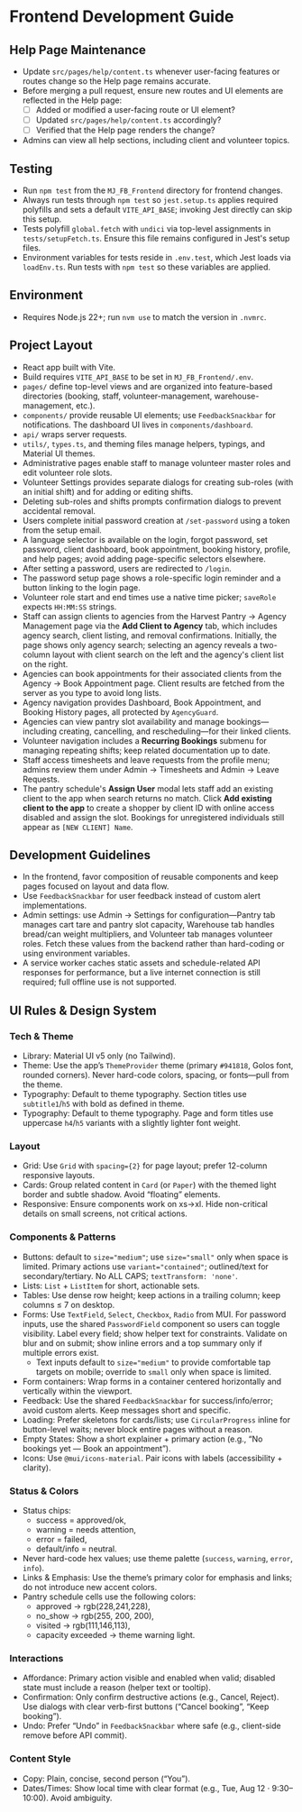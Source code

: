 # Frontend Development Guide

## Help Page Maintenance
- Update `src/pages/help/content.ts` whenever user-facing features or routes change so the Help page remains accurate.
- Before merging a pull request, ensure new routes and UI elements are reflected in the Help page:
  - [ ] Added or modified a user-facing route or UI element?
  - [ ] Updated `src/pages/help/content.ts` accordingly?
  - [ ] Verified that the Help page renders the change?
- Admins can view all help sections, including client and volunteer topics.

## Testing
- Run `npm test` from the `MJ_FB_Frontend` directory for frontend changes.
- Always run tests through `npm test` so `jest.setup.ts` applies required polyfills and sets a default `VITE_API_BASE`; invoking Jest directly can skip this setup.
- Tests polyfill `global.fetch` with `undici` via top-level assignments in `tests/setupFetch.ts`. Ensure this file remains configured in Jest's setup files.
- Environment variables for tests reside in `.env.test`, which Jest loads via `loadEnv.ts`. Run tests with `npm test` so these variables are applied.

## Environment
- Requires Node.js 22+; run `nvm use` to match the version in `.nvmrc`.

## Project Layout
- React app built with Vite.
- Build requires `VITE_API_BASE` to be set in `MJ_FB_Frontend/.env`.
- `pages/` define top-level views and are organized into feature-based directories (booking, staff, volunteer-management, warehouse-management, etc.).
- `components/` provide reusable UI elements; use `FeedbackSnackbar` for notifications. The dashboard UI lives in `components/dashboard`.
- `api/` wraps server requests.
- `utils/`, `types.ts`, and theming files manage helpers, typings, and Material UI themes.
- Administrative pages enable staff to manage volunteer master roles and edit volunteer role slots.
- Volunteer Settings provides separate dialogs for creating sub-roles (with an initial shift) and for adding or editing shifts.
- Deleting sub-roles and shifts prompts confirmation dialogs to prevent accidental removal.
- Users complete initial password creation at `/set-password` using a token from the setup email.
- A language selector is available on the login, forgot password, set password, client dashboard, book appointment, booking history, profile, and help pages; avoid adding page-specific selectors elsewhere.
- After setting a password, users are redirected to `/login`.
- The password setup page shows a role-specific login reminder and a button linking to the login page.
- Volunteer role start and end times use a native time picker; `saveRole` expects `HH:MM:SS` strings.
- Staff can assign clients to agencies from the Harvest Pantry → Agency Management page via the **Add Client to Agency** tab, which includes agency search, client listing, and removal confirmations. Initially, the page shows only agency search; selecting an agency reveals a two-column layout with client search on the left and the agency's client list on the right.
- Agencies can book appointments for their associated clients from the Agency → Book Appointment page. Client results are fetched from the server as you type to avoid long lists.
- Agency navigation provides Dashboard, Book Appointment, and Booking History pages, all protected by `AgencyGuard`.
- Agencies can view pantry slot availability and manage bookings—including creating, cancelling, and rescheduling—for their linked clients.
- Volunteer navigation includes a **Recurring Bookings** submenu for managing repeating shifts; keep related documentation up to date.
- Staff access timesheets and leave requests from the profile menu; admins review them under Admin → Timesheets and Admin → Leave Requests.
- The pantry schedule's **Assign User** modal lets staff add an existing client to the app when search returns no match. Click **Add existing client to the app** to create a shopper by client ID with online access disabled and assign the slot. Bookings for unregistered individuals still appear as `[NEW CLIENT] Name`.

## Development Guidelines
- In the frontend, favor composition of reusable components and keep pages focused on layout and data flow.
- Use `FeedbackSnackbar` for user feedback instead of custom alert implementations.
- Admin settings: use Admin → Settings for configuration—Pantry tab manages cart tare and pantry slot capacity, Warehouse tab handles bread/can weight multipliers, and Volunteer tab manages volunteer roles. Fetch these values from the backend rather than hard-coding or using environment variables.
- A service worker caches static assets and schedule-related API responses for performance, but a live internet connection is still required; full offline use is not supported.

## UI Rules & Design System
### Tech & Theme
- Library: Material UI v5 only (no Tailwind).
- Theme: Use the app’s `ThemeProvider` theme (primary `#941818`, Golos font, rounded corners). Never hard-code colors, spacing, or fonts—pull from the theme.
- Typography: Default to theme typography. Section titles use `subtitle1`/`h5` with bold as defined in theme.
- Typography: Default to theme typography. Page and form titles use uppercase `h4`/`h5` variants with a slightly lighter font weight.

### Layout
- Grid: Use `Grid` with `spacing={2}` for page layout; prefer 12-column responsive layouts.
- Cards: Group related content in `Card` (or `Paper`) with the themed light border and subtle shadow. Avoid “floating” elements.
- Responsive: Ensure components work on xs→xl. Hide non-critical details on small screens, not critical actions.

### Components & Patterns
 - Buttons: default to `size="medium"`; use `size="small"` only when space is limited. Primary actions use `variant="contained"`; outlined/text for secondary/tertiary. No ALL CAPS; `textTransform: 'none'`.
- Lists: `List` + `ListItem` for short, actionable sets.
- Tables: Use dense row height; keep actions in a trailing column; keep columns ≤ 7 on desktop.
- Forms: Use `TextField`, `Select`, `Checkbox`, `Radio` from MUI. For password inputs, use the shared `PasswordField` component so users can toggle visibility. Label every field; show helper text for constraints. Validate on blur and on submit; show inline errors and a top summary only if multiple errors exist.
  - Text inputs default to `size="medium"` to provide comfortable tap targets on mobile; override to `small` only when space is limited.
- Form containers: Wrap forms in a container centered horizontally and vertically within the viewport.
- Feedback: Use the shared `FeedbackSnackbar` for success/info/error; avoid custom alerts. Keep messages short and specific.
- Loading: Prefer skeletons for cards/lists; use `CircularProgress` inline for button-level waits; never block entire pages without a reason.
- Empty States: Show a short explainer + primary action (e.g., “No bookings yet — Book an appointment”).
- Icons: Use `@mui/icons-material`. Pair icons with labels (accessibility + clarity).

### Status & Colors
- Status chips:
  - success = approved/ok,
  - warning = needs attention,
  - error = failed,
  - default/info = neutral.
- Never hard-code hex values; use theme palette (`success`, `warning`, `error`, `info`).
- Links & Emphasis: Use the theme’s primary color for emphasis and links; do not introduce new accent colors.
- Pantry schedule cells use the following colors:
  - approved → rgb(228,241,228),
  - no_show → rgb(255, 200, 200),
  - visited → rgb(111,146,113),
  - capacity exceeded → theme warning light.

### Interactions
- Affordance: Primary action visible and enabled when valid; disabled state must include a reason (helper text or tooltip).
- Confirmation: Only confirm destructive actions (e.g., Cancel, Reject). Use dialogs with clear verb-first buttons (“Cancel booking”, “Keep booking”).
- Undo: Prefer “Undo” in `FeedbackSnackbar` where safe (e.g., client-side remove before API commit).

### Content Style
- Copy: Plain, concise, second person (“You”).
- Dates/Times: Show local time with clear format (e.g., Tue, Aug 12 · 9:30–10:00). Avoid ambiguity.
